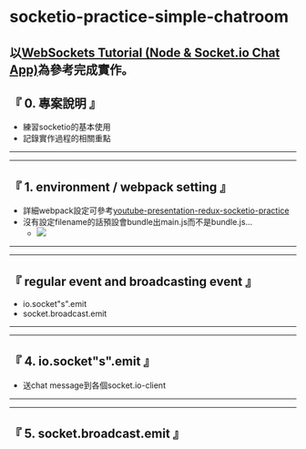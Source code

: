 # socketio-practice-simple-chatroom

## 以[WebSockets Tutorial (Node & Socket.io Chat App)](https://www.youtube.com/playlist?list=PL4cUxeGkcC9i4V-_ZVwLmOusj8YAUhj_9)為參考完成實作。

## 『 0. 專案說明 』
- 練習socketio的基本使用
- 記錄實作過程的相關重點

<hr>
<hr>

## 『 1. environment / webpack setting 』
- 詳細webpack設定可參考[youtube-presentation-redux-socketio-practice](https://github.com/alvinyen/youtube-presentation-redux-socketio-practice)
- 沒有設定filename的話預設會bundle出main.js而不是bundle.js...
    - ![](https://i.imgur.com/WPjHQhl.png)

<hr>
<hr>

## 『 regular event and broadcasting event 』
- io.socket"s".emit
- socket.broadcast.emit

<hr>
<hr>

## 『 4. io.socket"s".emit 』
- 送chat message到各個socket.io-client

<hr>
<hr>

## 『 5. socket.broadcast.emit 』